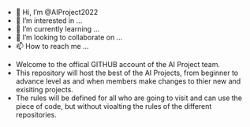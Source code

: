 - 👋 Hi, I’m @AIProject2022
- 👀 I’m interested in ...
- 🌱 I’m currently learning ...
- 💞️ I’m looking to collaborate on ...
- 📫 How to reach me ...

<!---
AIProject2022/AIProject2022 is a ✨ special ✨ repository because its `README.md` (this file) appears on your GitHub profile.
You can click the Preview link to take a look at your changes.
--->
- Welcome to the offical GITHUB account of the AI Project team.
- This repository will host the best of the AI Projects, from beginner to advance level as and when members make changes to thier new and exisiting projects.
- The rules will be defined for all who are going to visit and can use the piece of code, but without vioalting the rules of the different repositories.

